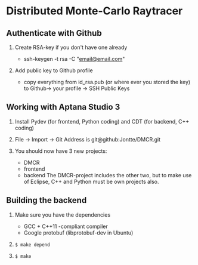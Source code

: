 
Distributed Monte-Carlo Raytracer
=================================

Authenticate with Github
--------------------
1. Create RSA-key if you don't have one already
	- ssh-keygen -t rsa -C "email@email.com"

2. Add public key to Github profile
	- copy everything from id_rsa.pub (or where ever you stored the key) to Github-> 
	your profile -> SSH Public Keys



Working with Aptana Studio 3
--------------------
1. Install Pydev (for frontend, Python coding) and CDT (for backend, C++ coding)
2. File -> Import -> Git
	Address is git@github:Jontte/DMCR.git

3. You should now have 3 new projects:
	- DMCR
	- frontend
	- backend
	The DMCR-project includes the other two, but to make use of Eclipse, C++ and Python
	must be own projects also.

Building the backend
--------------------

1. Make sure you have the dependencies
   - GCC + C++11 -compliant compiler
   - Google protobuf (libprotobuf-dev in Ubuntu)

2. `$ make depend`

3. `$ make`

